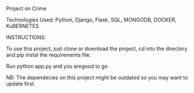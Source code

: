 Project on Crime 

Technologies Used: Python, Django, Flask, SQL, MONGODB, DOCKER, KuBERNETES

INSTRUCTIONS:

To use this project, just clone or download the project, cd into the directory and pip instal the requirements 
file.

Run python app.py and you aregood to go

NB: The dependecies on this project might be outdated so you may want to update first.
